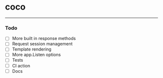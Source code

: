 # coco



--- 
### Todo
- [ ]  More built in response methods
- [ ]  Request session management 
- [ ]  Template rendering 
- [ ]  More app.Listen options
- [ ]  Tests
- [ ]  CI action
- [ ]  Docs
